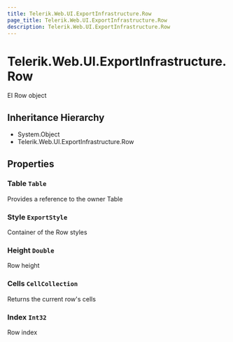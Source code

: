 ```yaml
---
title: Telerik.Web.UI.ExportInfrastructure.Row
page_title: Telerik.Web.UI.ExportInfrastructure.Row
description: Telerik.Web.UI.ExportInfrastructure.Row
---
```


# Telerik.Web.UI.ExportInfrastructure.Row

EI Row object

## Inheritance Hierarchy

* System.Object
* Telerik.Web.UI.ExportInfrastructure.Row

## Properties

###  Table `Table`

Provides a reference to the owner Table

###  Style `ExportStyle`

Container of the Row styles

###  Height `Double`

Row height

###  Cells `CellCollection`

Returns the current row's cells

###  Index `Int32`

Row index


